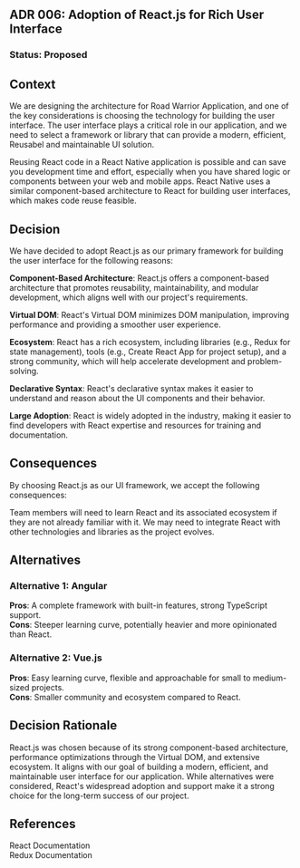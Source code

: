 ## ADR 006: Adoption of React.js for Rich User Interface


### Status: Proposed

## Context
We are designing the architecture for Road Warrior Application, and one of the key considerations is choosing the technology for building the user interface. The user interface plays a critical role in our application, and we need to select a framework or library that can provide a modern, efficient, Reusabel and maintainable UI solution.

Reusing React code in a React Native application is possible and can save you development time and effort, especially when you have shared logic or components between your web and mobile apps. React Native uses a similar component-based architecture to React for building user interfaces, which makes code reuse feasible. 

## Decision
We have decided to adopt React.js as our primary framework for building the user interface for the following reasons:

**Component-Based Architecture**: React.js offers a component-based architecture that promotes reusability, maintainability, and modular development, which aligns well with our project's requirements.

**Virtual DOM**: React's Virtual DOM minimizes DOM manipulation, improving performance and providing a smoother user experience.

**Ecosystem**: React has a rich ecosystem, including libraries (e.g., Redux for state management), tools (e.g., Create React App for project setup), and a strong community, which will help accelerate development and problem-solving.

**Declarative Syntax**: React's declarative syntax makes it easier to understand and reason about the UI components and their behavior.

**Large Adoption**: React is widely adopted in the industry, making it easier to find developers with React expertise and resources for training and documentation.

## Consequences
By choosing React.js as our UI framework, we accept the following consequences:

Team members will need to learn React and its associated ecosystem if they are not already familiar with it.
We may need to integrate React with other technologies and libraries as the project evolves.

## Alternatives
### Alternative 1: Angular
**Pros**: A complete framework with built-in features, strong TypeScript support.  
**Cons**: Steeper learning curve, potentially heavier and more opinionated than React.


### Alternative 2: Vue.js
**Pros**: Easy learning curve, flexible and approachable for small to medium-sized projects.  
**Cons**: Smaller community and ecosystem compared to React.

## Decision Rationale
React.js was chosen because of its strong component-based architecture, performance optimizations through the Virtual DOM, and extensive ecosystem. It aligns with our goal of building a modern, efficient, and maintainable user interface for our application. While alternatives were considered, React's widespread adoption and support make it a strong choice for the long-term success of our project.

## References
React Documentation  
Redux Documentation

